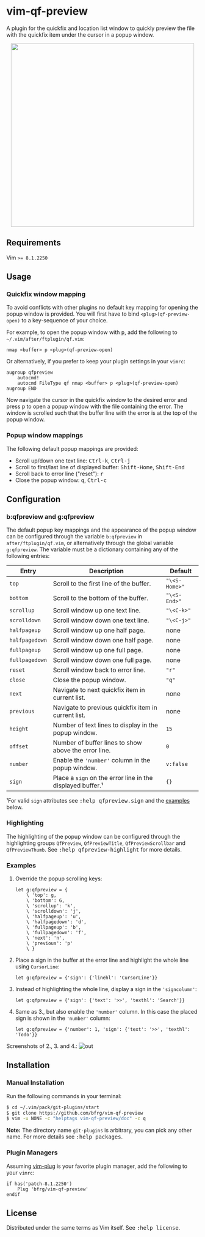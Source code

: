 # vim-qf-preview

A plugin for the quickfix and location list window to quickly preview the file
with the quickfix item under the cursor in a popup window.

<dl>
  <p align="center">
  <a href="https://asciinema.org/a/265817">
    <img src="https://asciinema.org/a/265817.png" width="480">
  </a>
  </p>
</dl>


## Requirements

Vim `>= 8.1.2250`


## Usage

### Quickfix window mapping

To avoid conflicts with other plugins no default key mapping for opening the
popup window is provided. You will first have to bind `<plug>(qf-preview-open)`
to a key-sequence of your choice.

For example, to open the popup window with <kbd>p</kbd>, add the following to
`~/.vim/after/ftplugin/qf.vim`:
```vim
nmap <buffer> p <plug>(qf-preview-open)
```

Or alternatively, if you prefer to keep your plugin settings in your `vimrc`:
```vim
augroup qfpreview
    autocmd!
    autocmd FileType qf nmap <buffer> p <plug>(qf-preview-open)
augroup END
```

Now navigate the cursor in the quickfix window to the desired error and press
<kbd>p</kbd> to open a popup window with the file containing the error. The
window is scrolled such that the buffer line with the error is at the top of the
popup window.

### Popup window mappings

The following default popup mappings are provided:

- Scroll up/down one text line: <kbd>Ctrl-k</kbd>, <kbd>Ctrl-j</kbd>
- Scroll to first/last line of displayed buffer: <kbd>Shift-Home</kbd>,
  <kbd>Shift-End</kbd>
- Scroll back to error line ("reset"): <kbd>r</kbd>
- Close the popup window: <kbd>q</kbd>, <kbd>Ctrl-c</kbd>


## Configuration

### b:qfpreview and g:qfpreview

The default popup key mappings and the appearance of the popup window can be
configured through the variable `b:qfpreview` in `after/ftplugin/qf.vim`, or
alternatively through the global variable `g:qfpreview`. The variable must be a
dictionary containing any of the following entries:

| Entry          | Description                                                | Default       |
| -------------- | ---------------------------------------------------------- | ------------- |
| `top`          | Scroll to the first line of the buffer.                    | `"\<S-Home>"` |
| `bottom`       | Scroll to the bottom of the buffer.                        | `"\<S-End>"`  |
| `scrollup`     | Scroll window up one text line.                            | `"\<C-k>"`    |
| `scrolldown`   | Scroll window down one text line.                          | `"\<C-j>"`    |
| `halfpageup`   | Scroll window up one half page.                            | none          |
| `halfpagedown` | Scroll window down one half page.                          | none          |
| `fullpageup`   | Scroll window up one full page.                            | none          |
| `fullpagedown` | Scroll window down one full page.                          | none          |
| `reset`        | Scroll window back to error line.                          | `"r"`         |
| `close`        | Close the popup window.                                    | `"q"`         |
| `next`         | Navigate to next quickfix item in current list.            | none          |
| `previous`     | Navigate to previous quickfix item in current list.        | none          |
| `height`       | Number of text lines to display in the popup window.       | `15`          |
| `offset`       | Number of buffer lines to show above the error line.       | `0`           |
| `number`       | Enable the `'number'` column in the popup window.          | `v:false`     |
| `sign`         | Place a `sign` on the error line in the displayed buffer.¹ | `{}`          |

¹For valid `sign` attributes see <kbd>:help qfpreview.sign</kbd> and the
[examples](#examples) below.

### Highlighting

The highlighting of the popup window can be configured through the highlighting
groups `QfPreview`, `QfPreviewTitle`, `QfPreviewScrollbar` and `QfPreviewThumb`.
See <kbd>:help qfpreview-highlight</kbd> for more details.

### Examples

1. Override the popup scrolling keys:
   ```vim
   let g:qfpreview = {
       \ 'top': g,
       \ 'bottom': G,
       \ 'scrollup': 'k',
       \ 'scrolldown': 'j',
       \ 'halfpageup': 'u',
       \ 'halfpagedown': 'd',
       \ 'fullpageup': 'b',
       \ 'fullpagedown': 'f',
       \ 'next': 'n',
       \ 'previous': 'p'
       \ }
   ```
2. Place a sign in the buffer at the error line and highlight the whole line
   using `CursorLine`:
   ```vim
   let g:qfpreview = {'sign': {'linehl': 'CursorLine'}}
   ```
3. Instead of highlighting the whole line, display a sign in the `'signcolumn'`:
   ```vim
   let g:qfpreview = {'sign': {'text': '>>', 'texthl': 'Search'}}
   ```
4. Same as 3., but also enable the `'number'` column. In this case the placed
   sign is shown in the `'number'` column:
   ```vim
   let g:qfpreview = {'number': 1, 'sign': {'text': '>>', 'texthl': 'Todo'}}
   ```

Screenshots of 2., 3. and 4.:
![out](https://user-images.githubusercontent.com/6266600/77472775-b4cdaa00-6e14-11ea-8abd-d55c47fdeda7.png)


## Installation

### Manual Installation

Run the following commands in your terminal:
```bash
$ cd ~/.vim/pack/git-plugins/start
$ git clone https://github.com/bfrg/vim-qf-preview
$ vim -u NONE -c "helptags vim-qf-preview/doc" -c q
```
**Note:** The directory name `git-plugins` is arbitrary, you can pick any other
name. For more details see <kbd>:help packages</kbd>.

### Plugin Managers

Assuming [vim-plug](https://github.com/junegunn/vim-plug) is your favorite
plugin manager, add the following to your `vimrc`:
```vim
if has('patch-8.1.2250')
    Plug 'bfrg/vim-qf-preview'
endif
```


## License

Distributed under the same terms as Vim itself. See <kbd>:help license</kbd>.

